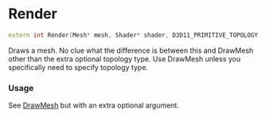 # Render

```c++
extern int Render(Mesh* mesh, Shader* shader, D3D11_PRIMITIVE_TOPOLOGY topologyType = D3D11_PRIMITIVE_TOPOLOGY_TRIANGLELIST);
```

Draws a mesh. No clue what the difference is between this and DrawMesh other than the extra optional topology type.
Use DrawMesh unless you specifically need to specify topology type. 

### Usage
See [DrawMesh](./DrawMesh.md) but with an extra optional argument.

